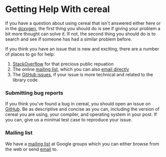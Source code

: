 Getting Help With cereal
========

If you have a question about using cereal that isn't answered either here or in the
[doxygen]({{site.baseurl}}/assets/doxygen/index.html), the first thing you should do is see if giving your problem a bit
more thought can solve it.  If not, the second thing you should do is to search and see if someone has
had a similar problem before.

If you think you have an issue that is new and exciting, there are a number of places to go for help:

1. [StackOverflow](http://stackoverflow.com/questions/tagged/cereal) for that precious public repuation
2. The online [mailing list](https://groups.google.com/forum/#!forum/cerealcpp), which you can also <a href="mailto:cerealcpp@googlegroups.com">email directly</a>
3. The [GitHub issues](https://github.com/USCiLab/cereal/issues?state=open), if your issue is more technical and related
   to the library code

### Submitting bug reports

If you think you've found a bug in cereal, you should open an issue on [GitHub](https://github.com/USCiLab/cereal/issues?state=open).  Be as descriptive and concise as you can, including the version of cereal you are using, your compiler, and operating system in your post.  If you can, give us a minimal test case to reproduce your issue.

### Mailing list

We have a [mailing list](https://groups.google.com/forum/#!forum/cerealcpp) at Google groups which you can either browse from the web or send <a href="mailto:cerealcpp@googlegroups.com">email</a> to.
